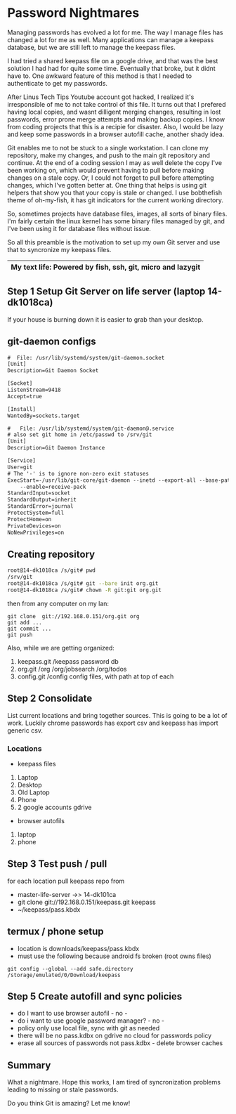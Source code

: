 # Password Nightmares

Managing  passwords has evolved a lot for me. The way I manage files has changed
a lot for me as well. Many applications can manage a keepass database, but we
are still left to manage the keepass files.

I had tried a shared keepass file on a google drive, and that was the best
solution I had had for quite some time. Eventually that broke, but it didnt have
to. One awkward feature of this method is that I needed to authenticate to get
my passwords. 

After Linus Tech Tips Youtube account got hacked, I realized it's irresponsible
of me to not take control of this file. It turns out that I prefered having
local copies, and wasnt dilligent merging changes, resulting in lost passwords,
error prone merge attempts and making backup copies. I know from coding projects
that this is a recipie for disaster. Also, I would be lazy and keep some
passwords in a browser autofill cache, another shady idea. 

Git enables me to not be stuck to a single workstation. I can clone my
repository, make my changes, and push to the main git repository and continue.
At the end of a coding session I may as well delete the copy I've been working
on, which would prevent having to pull before making changes on a stale copy.
Or, I could not forget to pull before attempting changes, which I've gotten
better at. One thing that helps is using git helpers that show you that your
copy is stale or changed. I use bobthefish theme of oh-my-fish, it has git
indicators for the current working directory. 

So, sometimes projects have database files, images, all sorts of binary files.
I'm fairly certain the linux kernel has some binary files managed by git, and
I've been using it for database files without issue.

So all this preamble is the motivation to set up my own Git server and use that
to syncronize my keepass files.

| My text life: Powered by fish, ssh, git, micro and lazygit |
|------------------------------------------------------------|

## Step 1 Setup Git Server on life server (laptop 14-dk1018ca)

If your house is burning down it is easier to grab than your desktop.

## git-daemon configs
```txt
#  File: /usr/lib/systemd/system/git-daemon.socket
[Unit]
Description=Git Daemon Socket

[Socket]
ListenStream=9418
Accept=true

[Install]
WantedBy=sockets.target
```

```txt
#   File: /usr/lib/systemd/system/git-daemon@.service
# also set git home in /etc/passwd to /srv/git
[Unit]
Description=Git Daemon Instance

[Service]
User=git
# The '-' is to ignore non-zero exit statuses
ExecStart=-/usr/lib/git-core/git-daemon --inetd --export-all --base-path=/srv/git \
	--enable=receive-pack
StandardInput=socket
StandardOutput=inherit
StandardError=journal
ProtectSystem=full
ProtectHome=on
PrivateDevices=on
NoNewPrivileges=on
```


## Creating repository
```sh
root@14-dk1018ca /s/git# pwd
/srv/git
root@14-dk1018ca /s/git# git --bare init org.git
root@14-dk1018ca /s/git# chown -R git:git org.git
```

then from any computer on my lan:
```
git clone  git://192.168.0.151/org.git org
git add ...
git commit ...
git push 
```
Also, while we are getting organized:
1. keepass.git /keepass password db
2. org.git  /org /org/jobsearch /org/todos
3. config.git /config config files, with path at top of each

## Step 2 Consolidate

List current locations and bring together sources. This is going to be a lot of
work.
Luckily chrome passwords has export csv and keepass has import generic csv.

### Locations

- keepass files
1. Laptop
2. Desktop
3. Old Laptop
4. Phone
5. 2 google accounts gdrive
- browser autofils
1. laptop
2. phone

## Step 3 Test push / pull

for each location pull keepass repo from 

- master-life-server ->> 14-dk101ca
- git clone git://192.168.0.151/keepass.git keepass
- ~/keepass/pass.kbdx

## termux / phone setup
- location is downloads/keepass/pass.kbdx
- must use the following because android fs broken (root owns files)
```
git config --global --add safe.directory /storage/emulated/0/Download/keepass
```

## Step 5 Create autofill and sync policies

- do I want to use browser autofil - no - 
- do i want to use google password manager? - no - 
- policy only use local file, sync with git as needed
- there will be no pass.kdbx on gdrive no cloud for passwords policy
- erase all sources of passwords not pass.kdbx - delete browser caches

## Summary

What a nightmare. Hope this works, I am tired of syncronization problems leading
to missing or stale passwords.

Do you think Git is amazing? Let me know!
